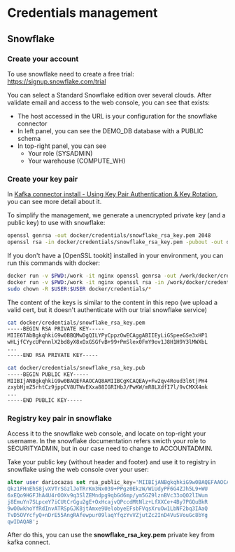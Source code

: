 # Credentials management

## Snowflake

### Create your account

To use snowflake need to create a free trial: https://signup.snowflake.com/trial

You can select a Standard Snowflake edition over several clouds. 
After validate email and access to the web console, you can see that exists:

- The host accessed in the URL is your configuration for the snowflake connector
- In left panel, you can see the DEMO_DB database with a PUBLIC schema
- In top-right panel, you can see 
  - Your role (SYSADMIN)
  - Your warehouse (COMPUTE_WH)

### Create your key pair

In [Kafka connector install - Using Key Pair Authentication & Key Rotation], you can 
see more detail about it. 

To simplify the management, we generate a unencrypted private key (and a public key) 
to use with snowflake:

```sh
openssl genrsa -out docker/credentials/snowflake_rsa_key.pem 2048
openssl rsa -in docker/credentials/snowflake_rsa_key.pem -pubout -out docker/credentials/snowflake_rsa_key.pub
```

If you don't have a [OpenSSL tookit] installed in your environment, you can run 
this commands with docker:

```sh
docker run -v $PWD:/work -it nginx openssl genrsa -out /work/docker/credentials/snowflake_rsa_key.pem 2048
docker run -v $PWD:/work -it nginx openssl rsa -in /work/docker/credentials/snowflake_rsa_key.pem -pubout -out /work/docker/credentials/snowflake_rsa_key.pub
sudo chown -R $USER:$USER docker/credentials/*
```

The content of the keys is similar to the content in this repo 
(we upload a valid cert, but it doesn't authenticate with our trial snowflake service)

```sh
cat docker/credentials/snowflake_rsa_key.pem
-----BEGIN RSA PRIVATE KEY-----
MIIE6TAbBgkqhkiG9w0BBQMwDgQILYPyCppzOwECAggABIIEyLiGSpeeGSe3xHP1
wHLjfCYycUPennlX2bd8yX8xOxGSGfvB+99+PmSlex0FmY9ov1J8H1H9Y3lMWXbL
...
-----END RSA PRIVATE KEY-----
```
```sh
cat docker/credentials/snowflake_rsa_key.pub
-----BEGIN PUBLIC KEY-----
MIIBIjANBgkqhkiG9w0BAQEFAAOCAQ8AMIIBCgKCAQEAy+Fw2qv4Roud3l6tjPH4
zxybHjmZ5rhtCz9jppCV8UTWvEXxa88IGRIHbJ/PwKW/mR8LXdfI7l/9vCMXX4mk
...
-----END PUBLIC KEY-----
```

### Registry key pair in snowflake

Access it to the snowflake web console, and locate on top-right your username.
In the snowflake documentation refers swicth your role to SECURITYADMIN, but 
in our case need to change to ACCOUNTADMIN.

Take your public key (without header and footer) and use it to registry in snowflake 
using the web console over your user:

```sql
alter user dariocazas set rsa_public_key='MIIBIjANBgkqhkiG9w0BAQEFAAOCAQ8AMIIBCgKCAQEArJFv7/40nuy8D4FC76wQ
Qkz1FHnEhS8jvXVTrSGzlJoTRrKm3Nx039+PPgz0EkzW/WiUdyPF6G4ZJh5L9+WU
6xEQo9HGFJhA4U4rOOXv9q3SlZEMndpg9qbGd6mp/ym5GZ9lznBVc33oQO2lIWum
j8EmuYn7SLpceY7iCUtCrGgu2gE+OxHcajvQPccdMtNlz+LfXXCe+4By7PGQuBkR
9wO0wkhoYfRdInvATRSpGJK8jtAmxe9UelobyeEFsbFVqsXruOw1LbNF2bq3IAaQ
TvD5OVYcfyQ+nDrE55AngRAfewpur09laqYfqzYvVZjutZc2InD4VuSVouGc8bYg
qwIDAQAB';
```

After do this, you can use the __snowflake_rsa_key.pem__ private key from kafka
connect.

[Kafka connector install - Using Key Pair Authentication & Key Rotation]: https://docs.snowflake.com/en/user-guide/kafka-connector-install.html#using-key-pair-authentication-key-rotation
